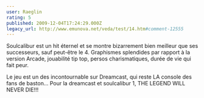 ```yaml
---
user: Raeglin
rating: 5
published: 2009-12-04T17:24:29.000Z
legacy_url: http://www.emunova.net/veda/test/14.htm#comment-12555
---
```

Soulcalibur est un hit éternel et se montre bizarrement bien meilleur que ses successeurs, sauf peut-être le 4\. Graphismes splendides par rapport à la version Arcade, jouabilité tip top, persos charismatiques, durée de vie qui fait peur.

Le jeu est un des incontournable sur Dreamcast, qui reste LA console des fans de baston...
Pour la dreamcast et soulcalibur 1, 
THE LEGEND WILL NEVER DIE!!!